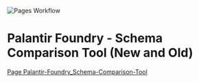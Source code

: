 
![Pages Workflow](https://github.com/NyxiumYuuki/Palantir-Foundry_Schema-Comparison-Tool/actions/workflows/pages/pages-build-deployment/badge.svg)
# Palantir Foundry - Schema Comparison Tool (New and Old)
[Page Palantir-Foundry_Schema-Comparison-Tool](https://nyxiumyuuki.github.io/Palantir-Foundry_Schema-Comparison-Tool/)